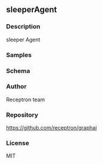## sleeperAgent

### Description

sleeper Agent

### Samples



### Schema


### Author

Receptron team

### Repository

https://github.com/receptron/graphai


### License

MIT

